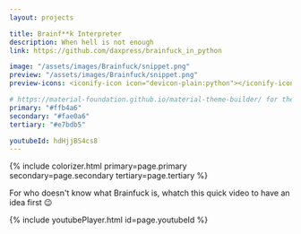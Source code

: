```yaml
---
layout: projects

title: Brainf**k Interpreter
description: When hell is not enough
link: https://github.com/daxpress/brainfuck_in_python

image: "/assets/images/Brainfuck/snippet.png"
preview: "/assets/images/Brainfuck/snippet.png"
preview-icons: <iconify-icon icon="devicon-plain:python"></iconify-icon> <iconify-icon icon="file-icons:brainfuck"></iconify-icon> 

# https://material-foundation.github.io/material-theme-builder/ for the palette, just pass the relevant img!
primary: "#ffb4a6"
secondary: "#fae0a6"
tertiary: "#e7bdb5"

youtubeId: hdHjjBS4cs8
---
```


{% include colorizer.html primary=page.primary secondary=page.secondary tertiary=page.tertiary %}

For who doesn't know what Brainfuck is, whatch this quick video to have an idea first 😉

{% include youtubePlayer.html id=page.youtubeId %}
